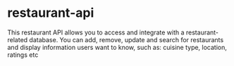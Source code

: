# restaurant-api
This restaurant API allows you to access and integrate with a restaurant-related database.  You can add, remove, update and search for restaurants and display information users want to know, such as:  cuisine type, location, ratings etc
